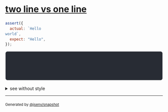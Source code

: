 # [two line vs one line](../../string_multiline.test.js#L32)

```js
assert({
  actual: `Hello 
world`,
  expect: "Hello",
});
```

![img](throw.svg)

<details>
  <summary>see without style</summary>

```console
AssertionError: actual and expect are different

actual: 1| Hello 
        2| world
expect: 1| Hello
```

</details>


---

<sub>
  Generated by <a href="https://github.com/jsenv/core/tree/main/packages/tooling/snapshot">@jsenv/snapshot</a>
</sub>
